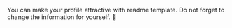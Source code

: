 You can make your profile attractive with readme template. Do not forget to change the information for yourself. 🚀





